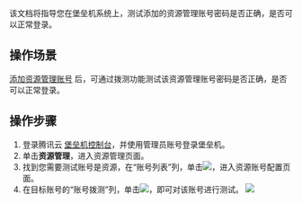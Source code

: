 该文档将指导您在堡垒机系统上，测试添加的资源管理账号密码是否正确，是否可以正常登录。
## 操作场景

[添加资源管理账号](https://cloud.tencent.com/document/product/1025/32220) 后，可通过拨测功能测试该资源管理账号密码是否正确，是否可以正常登录。



## 操作步骤

1. 登录腾讯云 [堡垒机控制台](https://console.cloud.tencent.com/cds/dasb)，并使用管理员账号登录堡垒机。
2. 单击**资源管理**，进入资源管理页面。
3. 找到您需要测试账号是资源，在“账号列表”列，单击<img src="https://main.qcloudimg.com/raw/16a5a67aea59ccb5cdc7bb1cc02892f5.png"  style="margin:0;">，进入资源账号配置页面。
4. 在目标账号的“账号拨测”列，单击<img src="https://main.qcloudimg.com/raw/37c6d0544f5161cf4f4c3b074a09e8ad.png"  style="margin:0;">，即可对该账号进行测试。
![](https://main.qcloudimg.com/raw/3d22534e5eef04e65a055110c8c3bbba.png)
